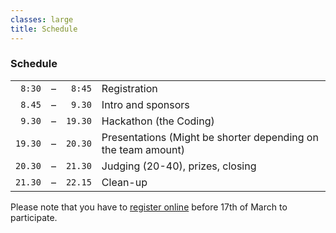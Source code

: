 ```yaml
---
classes: large
title: Schedule
---
```


<section class="full-width" markdown="1">

### Schedule

|         |     |         |              |
|--------:|:---:|--------:|:-------------|
| `8:30`  | –   |  `8:45` | Registration |
| `8.45`  | –   |  `9.30` | Intro and sponsors |
| `9.30`  | –   | `19.30` | Hackathon (the Coding) |
| `19.30` | –   | `20.30` | Presentations (Might be shorter depending on the team amount) |
| `20.30` | –   | `21.30` | Judging (20-40), prizes, closing |
| `21.30` | –   | `22.15` | Clean-up |

Please note that you have to [register online](https://goo.gl/forms/67DeV5SXL0Pl24403) before 17th of March to participate.

</section>